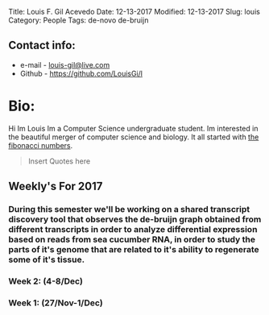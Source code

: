 Title: Louis F. Gil Acevedo 
Date: 12-13-2017
Modified: 12-13-2017
Slug: louis
Category: People
Tags: de-novo de-bruijn

## Contact info:

 - e-mail - <louis-gil@live.com>
 - Github - <https://github.com/LouisGi/l>

# Bio:
Hi Im Louis Im a Computer Science undergraduate student. Im interested in the beautiful merger of computer science and biology. It all started with [the fibonacci numbers](https://en.wikipedia.org/wiki/Fibonacci_number).

> Insert Quotes here


## Weekly's For 2017


### During this semester we'll be working on a shared transcript discovery tool that observes the de-bruijn graph obtained from different transcripts in order to analyze differential expression based on reads from sea cucumber RNA, in order to study the parts of it's genome that are related to it's ability to regenerate some of it's tissue.

### Week 2: (4-8/Dec)


### Week 1: (27/Nov-1/Dec)



